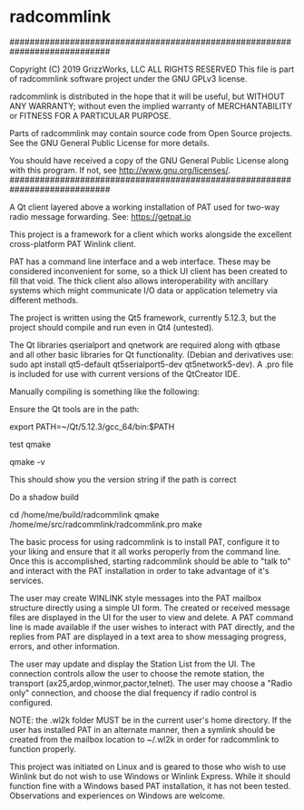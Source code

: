 # radcommlink
############################################################################

 Copyright (C) 2019 GrizzWorks, LLC
 ALL RIGHTS RESERVED
 This file is part of radcommlink software project under the GNU GPLv3
 license.

 radcommlink is distributed in the hope that it will be useful,
 but WITHOUT ANY WARRANTY; without even the implied warranty of
 MERCHANTABILITY or FITNESS FOR A PARTICULAR PURPOSE.

 Parts of radcommlink may contain source code from Open Source projects.
 See the GNU General Public License for more details.

 You should have received a copy of the GNU General Public License
 along with this program.  If not, see <http://www.gnu.org/licenses/>.
############################################################################

A Qt client layered above a working installation of PAT used for two-way
radio message forwarding.  See: https://getpat.io

This project is a framework for a client which works alongside the
excellent cross-platform PAT Winlink client.

PAT has a command line interface and a web interface.  These may be
considered inconvenient for some, so a thick UI client has been created to
fill that void.  The thick client also allows interoperability with ancillary
systems which might communicate I/O data or application telemetry via
different methods.

The project is written using the Qt5 framework, currently 5.12.3, but the
project should compile and run even in Qt4 (untested).

The Qt libraries qserialport and qnetwork are required along with qtbase
and all other basic libraries for Qt functionality. (Debian and derivatives
use: sudo apt install qt5-default qt5serialport5-dev qt5network5-dev).
A .pro file is included for use with current versions of the QtCreator IDE.

Manually compiling is something like the following:

Ensure the Qt tools are in the path:

export PATH=~/Qt/5.12.3/gcc_64/bin:$PATH

test qmake

qmake -v

This should show you the version string if the path is correct

Do a shadow build

cd /home/me/build/radcommlink
qmake /home/me/src/radcommlink/radcommlink.pro
make

The basic process for using radcommlink is to install PAT, configure it to
your liking and ensure that it all works peroperly from the command line.
Once this is accomplished, starting radcommlink should be able to "talk to"
and interact with the PAT installation in order to take advantage of it's
services.

The user may create WINLINK style messages into the PAT mailbox structure
directly using a simple UI form.  The created or received message files are
displayed in the UI for the user to view and delete.  A PAT command line is
made available if the user wishes to interact with PAT directly, and the
replies from PAT are displayed in a text area to show messaging progress,
errors, and other information.

The user may update and display the Station List from the UI.  The connection
controls allow the user to choose the remote station, the transport
(ax25,ardop,winmor,pactor,telnet).  The user may choose
a "Radio only" connection, and choose the dial frequency if radio control is
configured.

NOTE: the .wl2k folder MUST be in the current user's home directory.  If the
user has installed PAT in an alternate manner, then a symlink should be
created from the mailbox location to ~/.wl2k in order for radcommlink to
function properly.

This project was initiated on Linux and is geared to those who wish to use
Winlink but do not wish to use Windows or Winlink Express.  While it should
function fine with a Windows based PAT installation, it has not been tested.
Observations and experiences on Windows are welcome.
